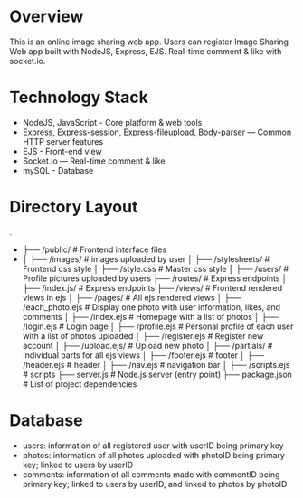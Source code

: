 # Overview
This is an online image sharing web app. Users can register Image Sharing Web app built with NodeJS, Express, EJS. Real-time comment &amp; like with socket.io.
# Technology Stack
- NodeJS, JavaScript - Core platform & web tools
- Express, Express-session, Express-fileupload, Body-parser  — Common HTTP server features
- EJS - Front-end view
- Socket.io — Real-time comment & like
- mySQL - Database
# Directory Layout
.
- ├── /public/                      # Frontend interface files
- │   ├── /images/                  # images uploaded by user
│   ├── /stylesheets/             # Frontend css style
│     ├── /style.css              # Master css style
│   ├── /users/                   # Profile pictures uploaded by users
├── /routes/                      # Express endpoints
│   ├── /index.js/                # Express endpoints
├── /views/                       # Frontend rendered views in ejs
│   ├── /pages/                   # All ejs rendered views
│     ├── /each_photo.ejs         # Display one photo with user information, likes, and comments
│     ├── /index.ejs              # Homepage with a list of photos
│     ├── /login.ejs              # Login page
│     ├── /profile.ejs            # Personal profile of each user with a list of photos uploaded
│     ├── /register.ejs           # Register new account
│     ├── /upload.ejs/            # Upload new photo
│   ├── /partials/                # Individual parts for all ejs views
│     ├── /footer.ejs             # footer
│     ├── /header.ejs             # header 
│     ├── /nav.ejs                # navigation bar
│     ├── /scripts.ejs            # scripts
├── server.js                     # Node.js server (entry point)
├── package.json                  # List of project dependencies

# Database
- users: information of all registered user with userID being primary key
- photos: information of all photos uploaded with photoID being primary key; linked to users by userID
- comments: information of all comments made with commentID being primary key; linked to users by userID, and linked to photos by photoID
